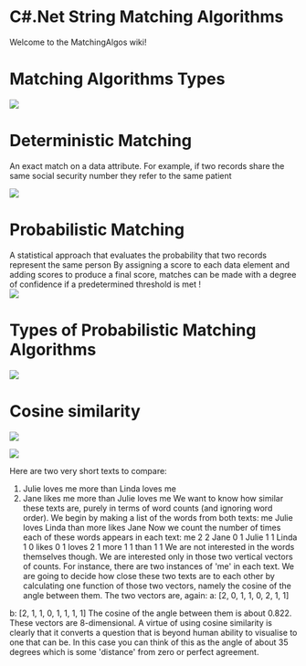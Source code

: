 # C#.Net String Matching Algorithms 
Welcome to the MatchingAlgos wiki!


# Matching Algorithms Types


![](https://lh3.googleusercontent.com/edKj7ULsyanf2B3BUGCSrGl6aQKsUqchiLlA9YIqXh0wNg_dfy7K_CP-0-d0t3ndLnQN-4RsmpCJ1RVL3HidFfSA_NOKjWJfNkQjDap_UBI_lHKdSNqFFjvx3A5auXZDHFiHRJfK=w640)


# Deterministic Matching
An exact match on a data attribute. For example, if two records share the same social security number they refer to the same patient


![](https://lh3.googleusercontent.com/LpoIGOW59D_EGhiwKfVoxI2QLOxblKdPqI9aeUc7DQDOzfZURDAr9RZCzi7QQNWeHF3DUE8RF0HiwePmym-hvagemvynwzYE0iCGMVrWhyEHavXQhMfNoVmahfnZP8z4zNMKOA1i=w200)


# Probabilistic Matching

A statistical approach that evaluates the probability that two records represent the same person
By assigning a score to each data element and adding scores to produce a final score, matches can be made with a degree of confidence if a predetermined threshold is met
!<br />
![](https://lh3.googleusercontent.com/SLsfUoB3uKvPeI-lOIg2Bk5TG3wlKSHnIb09wNvt0qHcBMGkKYPAguVzDnHYeX90mSy550csIu-WJMZsasGT4XbQroGiSBzyAJQeKTYtLLaTxD-HDrdGSK1mEyIkPy2jypL7gHLz=w300)


# Types of Probabilistic Matching  Algorithms 
![](https://lh3.googleusercontent.com/MTiYp74eQZ0mY0W_Y3t4kX-m1XR8Io-RVuPseWNQArxIsjhcF5R1ircY7-xwdP3uEANzN8BL1a1V_6QNd563sDxpqxrwO8OB4lIM2_WIrJVz363FmcvsQfZmdgfoN3WRMkQz3j6A=w2400)

# Cosine similarity
![](https://lh3.googleusercontent.com/pq8ipies7fJscAvrvICknEJWjnSoaJkxlNgs6XRFP09bQ9vQ6FMS1Onx-4VP2qfN_n7pWrxlX_-ikR-NWv93Rz6UX7_GIqaLmnIgHpO9cNDoy2qEmEUBNLKdMT52aT_6Ii-XUIU4=w600)

![](https://lh3.googleusercontent.com/xlyssrsbIO8_RTQ_PYpbd3nihssnDbdp3dHlxccfuc5YKUGDvzbXSYG4YFwh78u9SJAVPjcp0AsJTQN_EOg20WFmmj1fHjVvv3sl7XvGtqvWLEjJ_MgfCK7WVjG8hTLyYoAhJoRH=w2400)


Here are two very short texts to compare:
1.	Julie loves me more than Linda loves me
2.	Jane likes me more than Julie loves me
We want to know how similar these texts are, purely in terms of word counts (and ignoring word order). We begin by making a list of the words from both texts:
me Julie loves Linda than more likes Jane
Now we count the number of times each of these words appears in each text:
   me   2   2
 Jane   0   1
Julie   1   1
Linda   1   0
likes   0   1
loves   2   1
 more   1   1
 than   1   1
We are not interested in the words themselves though. We are interested only in those two vertical vectors of counts. For instance, there are two instances of 'me' in each text. We are going to decide how close these two texts are to each other by calculating one function of those two vectors, namely the cosine of the angle between them.
The two vectors are, again:
a: [2, 0, 1, 1, 0, 2, 1, 1]

b: [2, 1, 1, 0, 1, 1, 1, 1]
The cosine of the angle between them is about 0.822.
These vectors are 8-dimensional. A virtue of using cosine similarity is clearly that it converts a question that is beyond human ability to visualise to one that can be. In this case you can think of this as the angle of about 35 degrees which is some 'distance' from zero or perfect agreement.
